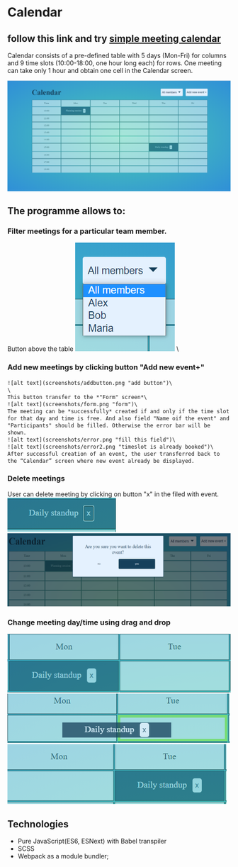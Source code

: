 # Сalendar 
## follow this link and try [simple meeting calendar](https://nataliakoshevaya.github.io/calendar/dist/calendar.html)

Calendar consists of a pre-defined table with 5 days (Mon-Fri) for columns and 9 time slots (10:00-18:00, one hour long each) for rows. One meeting can take only 1 hour and obtain one cell in the Calendar screen.  

![alt text](screenshots/calendar.png "Calendar")

## The programme allows to:
  ### Filter meetings for a particular team member. 
  Button above the table
  ![alt text](screenshots/filter.png "filter") \
  
  ### Add new meetings by clicking button "Add new event+"
    ![alt text](screenshots/addbutton.png "add button")\
    \
    This button transfer to the *"Form" screen*\
    ![alt text](screenshots/form.png "form")\
    The meeting can be *successfully* created if and only if the time slot for that day and time is free. And also field "Name oif the event" and "Participants" should be filled. Otherwise the error bar will be shown.
    ![alt text](screenshots/error.png "fill this field")\
    ![alt text](screenshots/error2.png "timeslot is already booked")\
    After successful creation of an event, the user transferred back to the “Calendar” screen where new event already be displayed. 
 ### Delete meetings
   User can delete meeting by clicking on button "x" in the filed with event.\
   ![alt text](screenshots/event-field.png "event field")
   ![alt text](screenshots/delete-event.png "window with delete event")
 ### Change meeting day/time using drag and drop 
   ![alt text](screenshots/drag-ndrop.png "drag n drop")![alt text](screenshots/drag-ndrop2.png "drag n drop") ![alt text](screenshots/drag-ndrop3.png "drag n drop")
   
   ## Technologies
   + Pure JavaScript(ES6, ESNext) with Babel transpiler
   + SCSS
   + Webpack as a module bundler;

 

 
 
